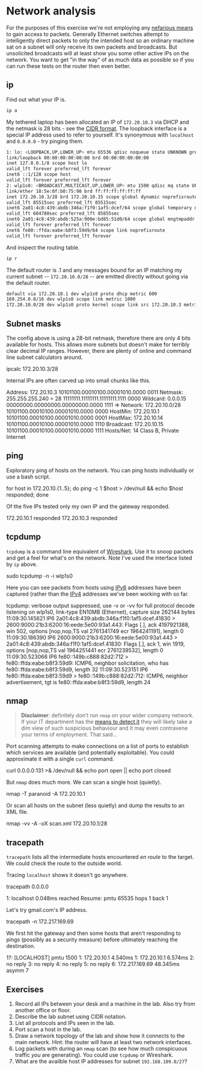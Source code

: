 # Network analysis

For the purposes of this exercise we're not employing any [nefarious
means](https://www.techopedia.com/definition/27471/address-resolution-protocol-poisoning-arp-poisoning)
to gain access to packets. Generally Ethernet switches attempt to intelligently
direct packets to only the intended host so an ordinary machine sat on a subnet
will only receive its own packets and broadcasts. But unsolicited broadcasts
will at least show you some other active IPs on the network. You want to get
"in the way" of as much data as possible so if you can run these tests on the
router then even better.

## ip
Find out what your IP is.

```bash
ip a
```

My tethered laptop has been allocated an IP of `172.20.10.3` via DHCP and the
netmask is 28 bits - see the [CIDR
format](https://en.wikipedia.org/wiki/Classless_Inter-Domain_Routing). The
loopback interface is a special IP address used to refer to yourself. It's
synonymous with `localhost` and `0.0.0.0` - try pinging them.

```bash
1: lo: <LOOPBACK,UP,LOWER_UP> mtu 65536 qdisc noqueue state UNKNOWN group default qlen 1000
link/loopback 00:00:00:00:00:00 brd 00:00:00:00:00:00
inet 127.0.0.1/8 scope host lo
valid_lft forever preferred_lft forever
inet6 ::1/128 scope host
valid_lft forever preferred_lft forever
2: wlp1s0: <BROADCAST,MULTICAST,UP,LOWER_UP> mtu 1500 qdisc mq state UP group default qlen 1000
link/ether 18:5e:0f:b0:75:98 brd ff:ff:ff:ff:ff:ff
inet 172.20.10.3/28 brd 172.20.10.15 scope global dynamic noprefixroute wlp1s0
valid_lft 85515sec preferred_lft 85515sec
inet6 2a01:4c8:439:abdb:346a:f1f0:1af5:dcef/64 scope global temporary dynamic
valid_lft 604780sec preferred_lft 85855sec
inet6 2a01:4c8:439:abdb:525a:900e:bd85:51d0/64 scope global mngtmpaddr noprefixroute
valid_lft forever preferred_lft forever
inet6 fe80::ffda:eabe:b8f3:59d9/64 scope link noprefixroute
valid_lft forever preferred_lft forever
```

And inspect the routing table.

```bash
ip r
```

The default router is .1 and any messages bound for an IP matching my current subnet -- `172.20.10.0/28` -- are emitted directly without going via the default router.

```bash
default via 172.20.10.1 dev wlp1s0 proto dhcp metric 600
169.254.0.0/16 dev wlp1s0 scope link metric 1000
172.20.10.0/28 dev wlp1s0 proto kernel scope link src 172.20.10.3 metric 600
```

## Subnet masks
The config above is using a 28-bit netmask, therefore there are only 4 bits available for hosts. This allows more subnets but doesn't make for terribly clear decimal IP ranges. However, there are plenty of online and command line subnet calculators around.

ipcalc 172.20.10.3/28

Internal IPs are often carved up into small chunks like this.

Address: 172.20.10.3 10101100.00010100.00001010.0000 0011
Netmask: 255.255.255.240 = 28 11111111.11111111.11111111.1111 0000
Wildcard: 0.0.0.15 00000000.00000000.00000000.0000 1111
=>
Network: 172.20.10.0/28 10101100.00010100.00001010.0000 0000
HostMin: 172.20.10.1 10101100.00010100.00001010.0000 0001
HostMax: 172.20.10.14 10101100.00010100.00001010.0000 1110
Broadcast: 172.20.10.15 10101100.00010100.00001010.0000 1111
Hosts/Net: 14 Class B, Private Internet

## ping

Exploratory ping of hosts on the network. You can ping hosts individually or use a bash script.

for host in 172.20.10.{1..5}; do ping -c 1 $host > /dev/null && echo $host responded; done

Of the five IPs tested only my own IP and the gateway responded.

172.20.10.1 responded
172.20.10.3 responded

## tcpdump

`tcpdump` is a command line equivalent of [Wireshark](https://en.wikipedia.org/wiki/Wireshark). Use it to snoop packets and get a feel for what's on the network. Note I've used the interface listed by `ip` above.

sudo tcpdump -n -i wlp1s0

Here you can see packets from hosts using [IPv6](https://en.wikipedia.org/wiki/IPv6) addresses have been captured (rather than the [IPv4](https://en.wikipedia.org/wiki/IPv4) addresses we've been working with so far.

tcpdump: verbose output suppressed, use -v or -vv for full protocol decode
listening on wlp1s0, link-type EN10MB (Ethernet), capture size 262144 bytes
11:09:30.145621 IP6 2a01:4c8:439:abdb:346a:f1f0:1af5:dcef.41830 > 2600:9000:21b3:6200:16:eede:5e00:93a1.443: Flags [.], ack 4197921388, win 502, options [nop,nop,TS val 2761341749 ecr 1964241191], length 0
11:09:30.186390 IP6 2600:9000:21b3:6200:16:eede:5e00:93a1.443 > 2a01:4c8:439:abdb:346a:f1f0:1af5:dcef.41830: Flags [.], ack 1, win 1919, options [nop,nop,TS val 1964251441 ecr 2761239532], length 0
11:09:30.523066 IP6 fe80::149b:c888:82d2:712 > fe80::ffda:eabe:b8f3:59d9: ICMP6, neighbor solicitation, who has fe80::ffda:eabe:b8f3:59d9, length 32
11:09:30.523151 IP6 fe80::ffda:eabe:b8f3:59d9 > fe80::149b:c888:82d2:712: ICMP6, neighbor advertisement, tgt is fe80::ffda:eabe:b8f3:59d9, length 24

## nmap

> __Disclaimer__: definitely don’t run ```nmap``` on your wider company network. If your IT department has the [means to detect it](https://en.wikipedia.org/wiki/Intrusion_detection_system) they will likely take a dim view of such suspicious behaviour and it may even contravene your terms of employment. That said...

Port scanning attempts to make connections on a list of ports to establish which services are available (and potentially exploitable). You could approximate it with a single `curl` command.

curl 0.0.0.0:131 >& /dev/null && echo port open || echo port closed

But `nmap` does much more. We can scan a single host (quietly).

nmap -T paranoid -A 172.20.10.1

Or scan all hosts on the subnet (less quietly) and dump the results to an XML file.

nmap -vv -A -oX scan.xml 172.20.10.1/28

## tracepath

`tracepath` lists all the intermediate hosts encountered _en route_ to the target. We could check the route to the outside world.

Tracing `localhost` shows it doesn't go anywhere.

tracepath 0.0.0.0

1: localhost 0.048ms reached
Resume: pmtu 65535 hops 1 back 1

Let's try gmail.com's IP address.

tracepath -n 172.217.169.69

We first hit the gateway and then some hosts that aren't responding to pings (possibly as a security measure) before ultimately reaching the destination.

1?: [LOCALHOST] pmtu 1500
1: 172.20.10.1 4.540ms
1: 172.20.10.1 6.574ms
2: no reply
3: no reply
4: no reply
5: no reply
6: 172.217.169.69 48.345ms asymm 7

## Exercises

1. Record all IPs between your desk and a machine in the lab. Also try from another office or floor.
1. Describe the lab subnet using CIDR notation.
1. List all protocols and IPs seen in the lab.
1. Port scan a host in the lab.
1. Draw a network topology of the lab and show how it connects to the main network. Hint: the router will have at least two network interfaces.
1. Log packets with during an `nmap` scan (to see how much conspicuous traffic _you_ are generating). You could use `tcpdump` or Wireshark.
1. What are the availble host IP addresses for subnet `192.168.109.0/27`?
